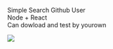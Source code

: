 Simple Search Github User
<br>
Node + React
<br>
Can dowload and test by yourown

<img src='https://media.discordapp.net/attachments/1060883926425554964/1298369900896718848/2567-10-23_02.38.09.png?ex=671950b2&is=6717ff32&hm=a60b2cfb6faf9693e4037652d451473874d2399169ac68fd1f089445c2b71630&=&format=webp&quality=lossless&width=710&height=700'>
